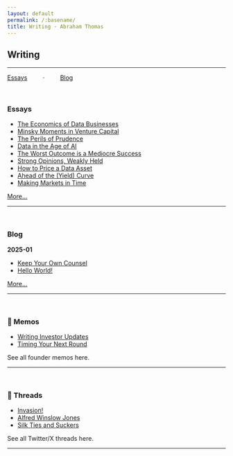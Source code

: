 ```yaml
---
layout: default
permalink: /:basename/
title: Writing · Abraham Thomas
---
```


## Writing

----


[Essays](/writing#essays) &emsp;&emsp; · &emsp;&emsp; [Blog](/writing#blog)


<br/>

<h3 id="essays">Essays</h3>

* [The Economics of Data Businesses](https://pivotal.substack.com/p/economics-of-data-biz)  
* [Minsky Moments in Venture Capital](https://pivotal.substack.com/p/minsky-moments-in-venture-capital)  
* [The Perils of Prudence](https://pivotal.substack.com/p/the-perils-of-prudence)  
* [Data in the Age of AI](https://pivotal.substack.com/p/data-in-the-age-of-ai)   
* [The Worst Outcome is a Mediocre Success](https://pivotal.substack.com/p/data-in-the-age-of-ai)  
* [Strong Opinions, Weakly Held](https://pivotal.substack.com/p/strong-opinions-weakly-held)  
* [How to Price a Data Asset](https://pivotal.substack.com/p/how-to-price-a-data-asset)  
* [Ahead of the (Yield) Curve](https://pivotal.substack.com/p/ahead-of-the-yield-curve)  
* [Making Markets in Time](https://pivotal.substack.com/p/making-markets-in-time)  


[More...](https://pivotal.substack.com/about)

----

<br/>


<h3 id="blog">Blog</h3>


**2025-01**

* [Keep Your Own Counsel](/blog#ixof)  
* [Hello World!](/blog#ydhr)  

[More...](/blog)

----

<br/>


### 📝 Memos

* [Writing Investor Updates](/writing-investor-updates)   
* [Timing Your Next Round](/timing-your-next-round)  

See all founder memos here.

----

<br/>

### 🧵 Threads

* [Invasion!](/invasion)    
* [Alfred Winslow Jones](/alfred-winslow-jones)    
* [Silk Ties and Suckers](/silk-ties)  

See all Twitter/X threads here.

----

<br/>
<br/>
<br/>

<!--  
<span style="color:#A9A9A9;">2024-10-08</span> &emsp; [Non-Obvious Mistakes](/blog#uftu)    
<span style="color:#A9A9A9;">2024-10-02</span> &emsp; [Quick Takes #1](/blog#cbqa)    
<span style="color:#A9A9A9;">2024-10-01</span> &emsp; [Blogosophy](/blog#akid)   
<span style="color:#A9A9A9;">2024-09-30</span> &emsp; [More on Exits](/blog#lllv)  
<span style="color:#A9A9A9;">2024-09-28</span> &emsp; [Unicorns in Capital Markets](/blog#lrby)  
<span style="color:#A9A9A9;">2024-09-24</span> &emsp; [Don't Mention the Raj!](/blog#nzku)  
<span style="color:#A9A9A9;">2024-09-20</span> &emsp; [Bad Analysis](/blog#lzaa)  
<span style="color:#A9A9A9;">2024-09-12</span> &emsp; [Free Growth: Bug or Feature?](/blog#cxpa)  
<span style="color:#A9A9A9;">2024-09-08</span> &emsp; [Oh McKinsey](/blog#spsy)  
<span style="color:#A9A9A9;">2024-09-05</span> &emsp; [What Will Open the Floodgates?](/blog#zhpi)  
<span style="color:#A9A9A9;">2024-08-31</span> &emsp; [On Asshole Founders](/blog#etui)  
<span style="color:#A9A9A9;">2024-08-28</span> &emsp; [A Mental Model for VC Rounds](/blog#alzh)  
<span style="color:#A9A9A9;">2024-08-27</span> &emsp; [How Much Should I Raise?](/blog#ksqo)  
<span style="color:#A9A9A9;">2024-08-24</span> &emsp; [Keep Your Own Counsel](/blog#ixof)  
<span style="color:#A9A9A9;">2024-08-22</span> &emsp; [Hello World!](/blog#ydhr)  
-->

<br/>




<!-- 

<br/>

### Newsletter

I write [Pivotal](https://pivotal.substack.com/about), a newsletter of long-form essays on data, markets, investing, technology, startups and more. It's good -- **[subscribe!](https://pivotal.substack.com/about)**

Here are some recent essays from my newsletter:  

* [The Economics of Data Businesses](https://pivotal.substack.com/p/economics-of-data-biz)  
* [Minsky Moments in Venture Capital](https://pivotal.substack.com/p/minsky-moments-in-venture-capital)  
* [The Perils of Prudence](https://pivotal.substack.com/p/the-perils-of-prudence)  
* [Data in the Age of AI](https://pivotal.substack.com/p/data-in-the-age-of-ai)   
* [The Worst Outcome is a Mediocre Success](https://pivotal.substack.com/p/data-in-the-age-of-ai)  
* [Strong Opinions, Weakly Held](https://pivotal.substack.com/p/strong-opinions-weakly-held)  
* [How to Price a Data Asset](https://pivotal.substack.com/p/how-to-price-a-data-asset)  

<br/>

----

<br/>

### Older Essays

* [Why Can't We Build?](/why-cant-we-build)   
* [The Accidental Investor](/the-accidental-investor)   
* [When Excellence Fails](https://abrahamthomas.info/when-excellence-fails)   
* [A Fine Line Between Stupid and Clever](/a-fine-line-between-stupid-and-clever)  
* [The Goldilocks Theory of Trading Regimes](/two-extremes-of-market-efficiency)  
* [The Two Cultures of Data in Investing](/data-driven-data-informed)  
* [APIs Are Eating the World](/APIs-are-eating-the-world)  
* [So, You Want To Monetize Your Data](/so-you-want-to-monetize-your-data)  

<br/>

----

<br/>

### Threads

* [Invasion!](/invasion)    
* [Alfred Winslow Jones](/alfred-winslow-jones)    
* [Silk Ties and Suckers](/silk-ties)  
* [Aliens Among Us](/aliens)  
* [Software Eats Marxism](/software-eats-marxism)  
* [Explaining Rentec's Returns](/rentecs-returns)  
* [Three Decades of Bond Arbitrage](/bond-arbitrage)  
* [High Frequency Macroeconomics](/covid-19-and-high-frequency-macro)  
* [Pricing Curves for Data](/data-pricing-curves)  
* [How To Be An Excellent Failure](/failure-modes)     
* [COVID as a Quant Factor](/amazon-disney-covid)  

<br/>

----

<br/>

### Projects

* [Abraham's Curated Guide to Japan](https://abrahamthomas.gumroad.com/l/wwrni)  
* [Tracking the COVID-19 Economy in Real Time](/covid-19-and-the-economy)  

<br/>
----

<br/>
<br/>
<br/>




📈 On Markets and Investing 
📡 On Startups and Technology
📚 Anecdotes and Memoirs
📀 All Things Data
🧠 On Thinking Well
⛩️ Japan Guide











*[Viral Dominos and Data Visions](/a-data-framework-for-covid-19)  
How do you fit a flood of (often contradictory) information into a coherent view of the world? A framework for thinking about COVID-19.

*[A Tale of Two Marketplaces: ICE and eBay](/why-might-ice-bid-for-ebay)  
Markets are agog with an unlikely merger rumour: ICE and eBay.  Why might this make sense?  I have thoughts.

-->




<!--
* [Looking Back, Looking Forward](/looking-back-looking-forward) 

* [Investing for Non-Professionals](/investing-for-non-professionals)  

*Guides*  
[14 Days in Japan]()  
[Resources for Startup Founders](asdf)  
[Euro Board Games](sdfa)  
[The Well-Equipped Kitchen](sdf)  

*Book Reviews*  
A Time of Gifts   
The Man Who Knew Infinity  
The Worst Journey in the World  
Cosmos  
Empires of the Word  



*Essays*  
[APIs Are Eating the World](APIs-are-eating-the-world)  
[Being Contrarian Has To Hurt](a-fine-line-between-stupid-and-clever)  
[Data-Driven Versus Data-Informed](data-driven-data-informed)  
[A Data Framework for COVID-19](a-data-framework-for-covid-19)  
[Looking Back, Looking Forward](looking-back-looking-forward)  
[Sterner Stuff](sterner-stuff)  
[A Tale of Two Marketplaces: ICE and eBay](why-might-ice-bid-for-ebay)  
[Two Extremes of Market Efficiency](two-extremes-of-market-efficiency)  
[When Excellence Fails](when-excellence-fails)  

*Threads*  
[Aliens](aliens)  
[Alfred Winslow Jones](alfred-winslow-jones)  
[Bond Arbitrage](bond-arbitrage)  
[Disney and Amazon](amazon-disney-covid)  
[Invasion!](invasion)  
[Failure Modes](failure-modes)  
[Silk Ties](silk-ties)  
[Software Eats Marxism](software-eats-marxism)  

-->


<!--
*Twitter Hits*  
[Invasion!](https://twitter.com/athomasq/status/1289957976749428740)  
[Alfred Winslow Jones](https://twitter.com/athomasq/status/1270765150367363072)  
[Failure Modes](https://twitter.com/athomasq/status/1215685984685383681)
-->


<!--
*Fiction*  
[The Final Solution](asdf)  
-->